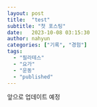 ```yaml
---
layout: post
title:  "test"
subtitle: "첫 포스팅"
date:   2023-10-08 03:15:30
author: nahyun
categories: ["기록", "경험"]
tags:
  - "필라테스"
  - "요가"
  - "운동"
  - "published"
---
```




앞으로 업데이트 예정



